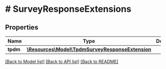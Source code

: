# # SurveyResponseExtensions

## Properties

Name | Type | Description | Notes
------------ | ------------- | ------------- | -------------
**tpdm** | [**\Resources\Model\TpdmSurveyResponseExtension**](TpdmSurveyResponseExtension.md) |  | [optional]

[[Back to Model list]](../../README.md#models) [[Back to API list]](../../README.md#endpoints) [[Back to README]](../../README.md)
